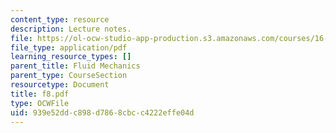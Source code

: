 ```yaml
---
content_type: resource
description: Lecture notes.
file: https://ol-ocw-studio-app-production.s3.amazonaws.com/courses/16-01-unified-engineering-i-ii-iii-iv-fall-2005-spring-2006/939e52ddc898d7868cbcc4222effe04d_f8.pdf
file_type: application/pdf
learning_resource_types: []
parent_title: Fluid Mechanics
parent_type: CourseSection
resourcetype: Document
title: f8.pdf
type: OCWFile
uid: 939e52dd-c898-d786-8cbc-c4222effe04d
---
```

